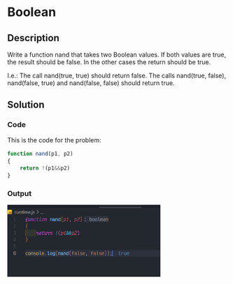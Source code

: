 # Boolean

## Description

Write a function nand that takes two Boolean values. If both values are true, the result should be false. In the other cases the return should be true.

I.e.: The call nand(true, true) should return false. The calls nand(true, false), nand(false, true) and nand(false, false) should return true.

## Solution

### Code

This is the code for the problem:

```JavaScript
function nand(p1, p2)
{
    return !(p1&&p2)
}
```

### Output

<img src="./../Images/boolean.png" alt="drawing" style="width:350px;"/><br>
